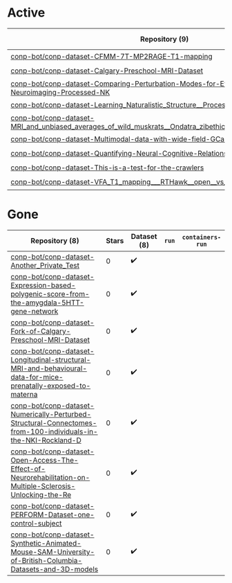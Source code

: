 # Active
| Repository (9) | Stars | Dataset (9) | `run` | `containers-run` |
| --- | --- | --- | --- | --- |
| [conp-bot/conp-dataset-CFMM-7T-MP2RAGE-T1-mapping](https://github.com/conp-bot/conp-dataset-CFMM-7T-MP2RAGE-T1-mapping) | 0 | :heavy_check_mark: |  |  |
| [conp-bot/conp-dataset-Calgary-Preschool-MRI-Dataset](https://github.com/conp-bot/conp-dataset-Calgary-Preschool-MRI-Dataset) | 0 | :heavy_check_mark: |  |  |
| [conp-bot/conp-dataset-Comparing-Perturbation-Modes-for-Evaluating-Instabilities-in-Neuroimaging-Processed-NK](https://github.com/conp-bot/conp-dataset-Comparing-Perturbation-Modes-for-Evaluating-Instabilities-in-Neuroimaging-Processed-NK) | 0 | :heavy_check_mark: |  |  |
| [conp-bot/conp-dataset-Learning_Naturalistic_Structure__Processed_fMRI_dataset](https://github.com/conp-bot/conp-dataset-Learning_Naturalistic_Structure__Processed_fMRI_dataset) | 0 | :heavy_check_mark: |  |  |
| [conp-bot/conp-dataset-MRI_and_unbiased_averages_of_wild_muskrats__Ondatra_zibethicus__and_red_squirrels__Tami](https://github.com/conp-bot/conp-dataset-MRI_and_unbiased_averages_of_wild_muskrats__Ondatra_zibethicus__and_red_squirrels__Tami) | 0 | :heavy_check_mark: |  |  |
| [conp-bot/conp-dataset-Multimodal-data-with-wide-field-GCaMP-imaging](https://github.com/conp-bot/conp-dataset-Multimodal-data-with-wide-field-GCaMP-imaging) | 0 | :heavy_check_mark: |  |  |
| [conp-bot/conp-dataset-Quantifying-Neural-Cognitive-Relationships-Across-the-Brain](https://github.com/conp-bot/conp-dataset-Quantifying-Neural-Cognitive-Relationships-Across-the-Brain) | 0 | :heavy_check_mark: |  |  |
| [conp-bot/conp-dataset-This-is-a-test-for-the-crawlers](https://github.com/conp-bot/conp-dataset-This-is-a-test-for-the-crawlers) | 0 | :heavy_check_mark: |  |  |
| [conp-bot/conp-dataset-VFA_T1_mapping___RTHawk__open__vs_Siemens__commercial_](https://github.com/conp-bot/conp-dataset-VFA_T1_mapping___RTHawk__open__vs_Siemens__commercial_) | 0 | :heavy_check_mark: |  |  |

# Gone
| Repository (8) | Stars | Dataset (8) | `run` | `containers-run` |
| --- | --- | --- | --- | --- |
| [conp-bot/conp-dataset-Another_Private_Test](https://github.com/conp-bot/conp-dataset-Another_Private_Test) | 0 | :heavy_check_mark: |  |  |
| [conp-bot/conp-dataset-Expression-based-polygenic-score-from-the-amygdala-5HTT-gene-network](https://github.com/conp-bot/conp-dataset-Expression-based-polygenic-score-from-the-amygdala-5HTT-gene-network) | 0 | :heavy_check_mark: |  |  |
| [conp-bot/conp-dataset-Fork-of-Calgary-Preschool-MRI-Dataset](https://github.com/conp-bot/conp-dataset-Fork-of-Calgary-Preschool-MRI-Dataset) | 0 | :heavy_check_mark: |  |  |
| [conp-bot/conp-dataset-Longitudinal-structural-MRI-and-behavioural-data-for-mice-prenatally-exposed-to-materna](https://github.com/conp-bot/conp-dataset-Longitudinal-structural-MRI-and-behavioural-data-for-mice-prenatally-exposed-to-materna) | 0 | :heavy_check_mark: |  |  |
| [conp-bot/conp-dataset-Numerically-Perturbed-Structural-Connectomes-from-100-individuals-in-the-NKI-Rockland-D](https://github.com/conp-bot/conp-dataset-Numerically-Perturbed-Structural-Connectomes-from-100-individuals-in-the-NKI-Rockland-D) | 0 | :heavy_check_mark: |  |  |
| [conp-bot/conp-dataset-Open-Access-The-Effect-of-Neurorehabilitation-on-Multiple-Sclerosis-Unlocking-the-Re](https://github.com/conp-bot/conp-dataset-Open-Access-The-Effect-of-Neurorehabilitation-on-Multiple-Sclerosis-Unlocking-the-Re) | 0 | :heavy_check_mark: |  |  |
| [conp-bot/conp-dataset-PERFORM-Dataset-one-control-subject](https://github.com/conp-bot/conp-dataset-PERFORM-Dataset-one-control-subject) | 0 | :heavy_check_mark: |  |  |
| [conp-bot/conp-dataset-Synthetic-Animated-Mouse-SAM-University-of-British-Columbia-Datasets-and-3D-models](https://github.com/conp-bot/conp-dataset-Synthetic-Animated-Mouse-SAM-University-of-British-Columbia-Datasets-and-3D-models) | 0 | :heavy_check_mark: |  |  |
